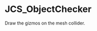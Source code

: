 <!--
   - $File: JCS_ObjectChecker.html $
   - $Date: 2018-10-01 02:45:40 $
   - $Revision: $
   - $Creator: Jen-Chieh Shen $
   - $Notice: See LICENSE.txt for modification and distribution information
   -                   Copyright © 2018 by Shen, Jen-Chieh $
-->


<div id="content-header">
  <h1>JCS_ObjectChecker</h1>
</div>

<p>
  Draw the gizmos on the mesh collider.
</p>

